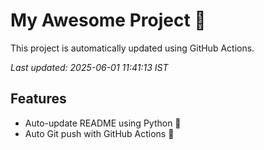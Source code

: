 # My Awesome Project 🚀

This project is automatically updated using GitHub Actions.

_Last updated: 2025-06-01 11:41:13 IST_

## Features
- Auto-update README using Python 🐍
- Auto Git push with GitHub Actions 🤖
